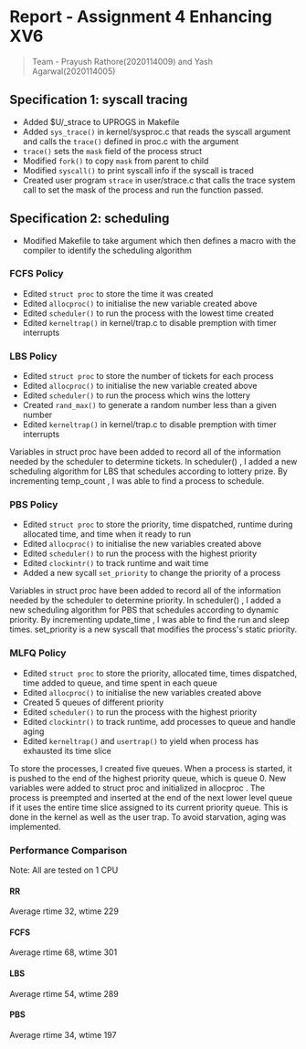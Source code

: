 # Report - Assignment 4 Enhancing XV6

>  Team - Prayush Rathore(2020114009) and Yash Agarwal(2020114005)



## Specification 1: syscall tracing

- Added $U/_strace to UPROGS in Makefile
- Added `sys_trace()` in kernel/sysproc.c that reads the syscall argument and calls the `trace()` defined in proc.c with the argument
- `trace()` sets the `mask` field of the process struct
- Modified `fork()` to copy `mask` from parent to child
- Modified `syscall()` to print syscall info if the syscall is traced
- Created user program `strace` in user/strace.c that calls the trace system call to set the mask of the process and run the function passed.

## 

## Specification 2: scheduling

- Modified Makefile to take argument which then defines a macro with the compiler to identify the scheduling algorithm

### 

### FCFS Policy

- Edited `struct proc` to store the time it was created
- Edited `allocproc()` to initialise the new variable created above
- Edited `scheduler()` to run the process with the lowest time created
- Edited `kerneltrap()` in kernel/trap.c to disable premption with timer interrupts



### LBS Policy

- Edited `struct proc` to store the number of tickets for each process
- Edited `allocproc()` to initialise the new variable created above
- Edited `scheduler()` to run the process which wins the lottery
- Created `rand_max()` to generate a random number less than a given number
- Edited `kerneltrap()` in kernel/trap.c to disable premption with timer interrupts

Variables in struct proc have been added to record all of the information needed by the scheduler to determine tickets. In scheduler() , I added a new scheduling algorithm for LBS that schedules according to lottery prize. By incrementing temp_count , I was able to find a process to schedule.



### PBS Policy

- Edited `struct proc` to store the priority, time dispatched, runtime during allocated time, and time when it ready to run
- Edited `allocproc()` to initialise the new variables created above
- Edited `scheduler()` to run the process with the highest priority
- Edited `clockintr()` to track runtime and wait time
- Added a new sycall `set_priority` to change the priority of a process

Variables in struct proc have been added to record all of the information needed by the scheduler to determine priority. In scheduler() , I added a new scheduling algorithm for PBS that schedules according to dynamic priority. By incrementing update_time , I was able to find the run and sleep times. set_priority is a new syscall that modifies the  process's static priority.

### 

### MLFQ Policy

- Edited `struct proc` to store the priority, allocated time, times dispatched, time added to queue, and time spent in each queue
- Edited `allocproc()` to initialise the new variables created above
- Created 5 queues of different priority
- Edited `scheduler()` to run the process with the highest priority
- Edited `clockintr()` to track runtime, add processes to queue and handle aging
- Edited `kerneltrap()` and `usertrap()` to yield when process has exhausted its time slice

To store the processes, I created five queues. When a process is started, it is pushed to the end of the highest priority queue, which is queue 0. New variables were added to struct proc and initialized in allocproc . The process is preempted and inserted at the end of the next lower level queue if it uses the entire time slice assigned to its current priority queue. This is done in the kernel as well as the user trap. To avoid starvation, aging was implemented.



### Performance Comparison

Note: All are tested on 1 CPU

#### RR

Average rtime 32, wtime 229

#### FCFS

Average rtime 68, wtime 301

#### LBS

Average rtime 54, wtime 289

#### PBS

Average rtime 34, wtime 197